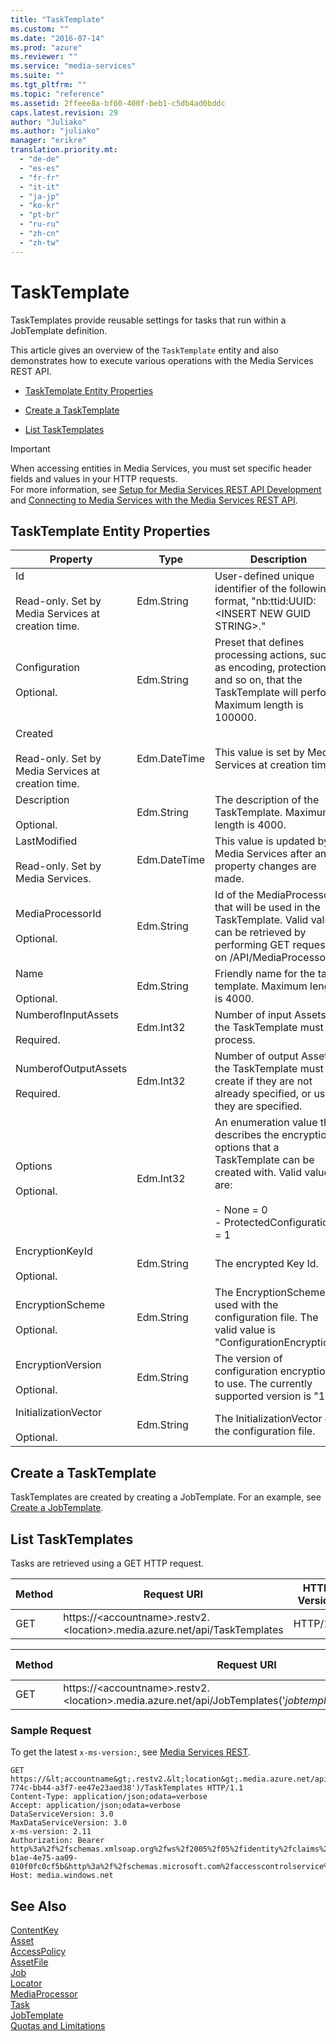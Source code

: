 ```yaml
---
title: "TaskTemplate"
ms.custom: ""
ms.date: "2016-07-14"
ms.prod: "azure"
ms.reviewer: ""
ms.service: "media-services"
ms.suite: ""
ms.tgt_pltfrm: ""
ms.topic: "reference"
ms.assetid: 2ffeee8a-bf60-400f-beb1-c5db4ad0bddc
caps.latest.revision: 29
author: "Juliako"
ms.author: "juliako"
manager: "erikre"
translation.priority.mt: 
  - "de-de"
  - "es-es"
  - "fr-fr"
  - "it-it"
  - "ja-jp"
  - "ko-kr"
  - "pt-br"
  - "ru-ru"
  - "zh-cn"
  - "zh-tw"
---
```

# TaskTemplate
TaskTemplates provide reusable settings for tasks that run within a JobTemplate definition.  
  
 This article gives an overview of the `TaskTemplate` entity and also demonstrates how to execute various operations with the Media Services REST API.  
  
-   [TaskTemplate Entity Properties](../operations/tasktemplate.md#task_template_entity_properties)  
  
-   [Create a TaskTemplate](../operations/tasktemplate.md#create_a_tasktemplate)  
  
-   [List TaskTemplates](../operations/tasktemplate.md#list_tasktemplates)  
  
> [!IMPORTANT]
> When accessing entities in Media Services, you must set specific header fields and values in your HTTP requests. <br/>For more information, see [Setup for Media Services REST API Development](https://docs.microsoft.com/azure/media-services/media-services-rest-how-to-use) and [Connecting to Media Services with the Media Services REST API](https://docs.microsoft.com/azure/media-services/media-services-use-aad-auth-to-access-ams-api).  

##  <a name="task_template_entity_properties"></a> TaskTemplate Entity Properties  
  
|Property|Type|Description|  
|--------------|----------|-----------------|  
|Id<br /><br /> Read-only. Set by Media Services at creation time.|Edm.String|User-defined unique identifier of the following format, "nb:ttid:UUID:\<INSERT NEW GUID STRING>."|  
|Configuration<br /><br /> Optional.|Edm.String|Preset that defines processing actions, such as encoding, protection, and so on, that the TaskTemplate will perform. Maximum length is 100000.|  
|Created<br /><br /> Read-only. Set by Media Services at creation time.|Edm.DateTime|This value is set by Media Services at creation time.|  
|Description<br /><br /> Optional.|Edm.String|The description of the TaskTemplate. Maximum length is 4000.|  
|LastModified<br /><br /> Read-only. Set by Media Services.|Edm.DateTime|This value is updated by Media Services after any property changes are made.|  
|MediaProcessorId<br /><br /> Optional.|Edm.String|Id of the MediaProcessor that will be used in the TaskTemplate. Valid values can be retrieved by performing GET request on /API/MediaProcessors.|  
|Name<br /><br /> Optional.|Edm.String|Friendly name for the task template. Maximum length is 4000.|  
|NumberofInputAssets<br /><br /> Required.|Edm.Int32|Number of input Assets the TaskTemplate must process.|  
|NumberofOutputAssets<br /><br /> Required.|Edm.Int32|Number of output Assets the TaskTemplate must create if they are not already specified, or use if they are specified.|  
|Options<br /><br /> Optional.|Edm.Int32|An enumeration value that describes the encryption options that a TaskTemplate can be created with. Valid values are:<br /><br /> -   None = 0<br />-   ProtectedConfiguration = 1|  
|EncryptionKeyId<br /><br /> Optional.|Edm.String|The encrypted Key Id.|  
|EncryptionScheme<br /><br /> Optional.|Edm.String|The EncryptionScheme used with the configuration file. The valid value is "ConfigurationEncryption."|  
|EncryptionVersion<br /><br /> Optional.|Edm.String|The version of configuration encryption to use. The currently supported version is "1.0."|  
|InitializationVector<br /><br /> Optional.|Edm.String|The InitializationVector of the configuration file.|  
  
##  <a name="create_a_tasktemplate"></a> Create a TaskTemplate  
 TaskTemplates are created by creating a JobTemplate. For an example, see [Create a JobTemplate](../operations/jobtemplate.md#create_a_jobtemplate).  
  
##  <a name="list_tasktemplates"></a> List TaskTemplates  
 Tasks are retrieved using a GET HTTP request.  
  
|Method|Request URI|HTTP Version|  
|------------|-----------------|------------------|  
|GET|https://&lt;accountname&gt;.restv2.&lt;location&gt;.media.azure.net/api/TaskTemplates|HTTP/1.1|  
  
|Method|Request URI|HTTP Version|  
|------------|-----------------|------------------|  
|GET|https://&lt;accountname&gt;.restv2.&lt;location&gt;.media.azure.net/api/JobTemplates('*jobtemplateid*')/TaskTemplates|HTTP/1.1|  
  
### Sample Request  

 To get the latest `x-ms-version:`, see [Media Services REST](../operations/azure-media-services-rest-api-reference.md).  
  
```  
GET https://&lt;accountname&gt;.restv2.&lt;location&gt;.media.azure.net/api/JobTemplates('nb:jtid:UUID:b1f956b3-774c-bb44-a3f7-ee47e23aed38')/TaskTemplates HTTP/1.1  
Content-Type: application/json;odata=verbose  
Accept: application/json;odata=verbose  
DataServiceVersion: 3.0  
MaxDataServiceVersion: 3.0  
x-ms-version: 2.11  
Authorization: Bearer http%3a%2f%2fschemas.xmlsoap.org%2fws%2f2005%2f05%2fidentity%2fclaims%2fnameidentifier=youraccountname&urn%3aSubscriptionId=2f84471d-b1ae-4e75-aa09-010f0fc0cf5b&http%3a%2f%2fschemas.microsoft.com%2faccesscontrolservice%2f2010%2f07%2fclaims%2fidentityprovider=https%3a%2f%2fmediaservices.accesscontrol.windows.net%2f&Audience=urn%3aWindowsAzureMediaServices&ExpiresOn=1337212980&Issuer=https%3a%2f%2fwamsprodglobal001acs.accesscontrol.windows.net%2f&HMACSHA256=kK7PbPM3lTAEJYIx5OTWeaSY7zvia358UjPiuvSFHz0%3d  
Host: media.windows.net  
```  
  
## See Also  
 [ContentKey](../operations/contentkey.md)   
 [Asset](../operations/asset.md)   
 [AccessPolicy](../operations/accesspolicy.md)   
 [AssetFile](../operations/assetfile.md)   
 [Job](../operations/job.md)   
 [Locator](../operations/locator.md)   
 [MediaProcessor](../operations/mediaprocessor.md)   
 [Task](../operations/task.md)   
 [JobTemplate](../operations/jobtemplate.md)   
 [Quotas and Limitations](http://msdn.microsoft.com/en-us/82f7e538-6bdf-4883-aa50-24574cc4996e)